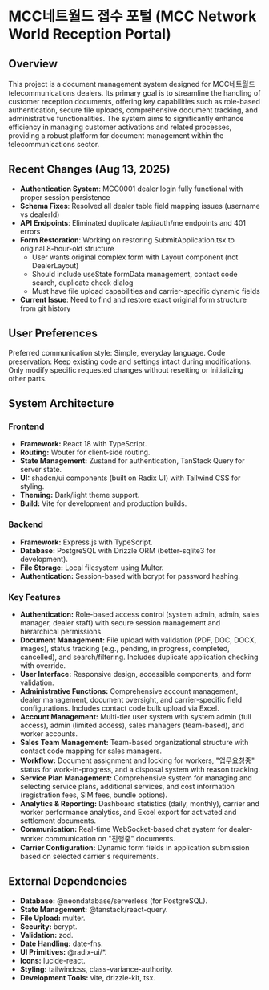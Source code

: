 # MCC네트월드 접수 포털 (MCC Network World Reception Portal)

## Overview
This project is a document management system designed for MCC네트월드 telecommunications dealers. Its primary goal is to streamline the handling of customer reception documents, offering key capabilities such as role-based authentication, secure file uploads, comprehensive document tracking, and administrative functionalities. The system aims to significantly enhance efficiency in managing customer activations and related processes, providing a robust platform for document management within the telecommunications sector.

## Recent Changes (Aug 13, 2025)
- **Authentication System**: MCC0001 dealer login fully functional with proper session persistence
- **Schema Fixes**: Resolved all dealer table field mapping issues (username vs dealerId)
- **API Endpoints**: Eliminated duplicate /api/auth/me endpoints and 401 errors
- **Form Restoration**: Working on restoring SubmitApplication.tsx to original 8-hour-old structure
  - User wants original complex form with Layout component (not DealerLayout)
  - Should include useState formData management, contact code search, duplicate check dialog
  - Must have file upload capabilities and carrier-specific dynamic fields
- **Current Issue**: Need to find and restore exact original form structure from git history

## User Preferences
Preferred communication style: Simple, everyday language.
Code preservation: Keep existing code and settings intact during modifications. Only modify specific requested changes without resetting or initializing other parts.

## System Architecture
### Frontend
- **Framework:** React 18 with TypeScript.
- **Routing:** Wouter for client-side routing.
- **State Management:** Zustand for authentication, TanStack Query for server state.
- **UI:** shadcn/ui components (built on Radix UI) with Tailwind CSS for styling.
- **Theming:** Dark/light theme support.
- **Build:** Vite for development and production builds.

### Backend
- **Framework:** Express.js with TypeScript.
- **Database:** PostgreSQL with Drizzle ORM (better-sqlite3 for development).
- **File Storage:** Local filesystem using Multer.
- **Authentication:** Session-based with bcrypt for password hashing.

### Key Features
- **Authentication:** Role-based access control (system admin, admin, sales manager, dealer staff) with secure session management and hierarchical permissions.
- **Document Management:** File upload with validation (PDF, DOC, DOCX, images), status tracking (e.g., pending, in progress, completed, cancelled), and search/filtering. Includes duplicate application checking with override.
- **User Interface:** Responsive design, accessible components, and form validation.
- **Administrative Functions:** Comprehensive account management, dealer management, document oversight, and carrier-specific field configurations. Includes contact code bulk upload via Excel.
- **Account Management:** Multi-tier user system with system admin (full access), admin (limited access), sales managers (team-based), and worker accounts.
- **Sales Team Management:** Team-based organizational structure with contact code mapping for sales managers.
- **Workflow:** Document assignment and locking for workers, "업무요청중" status for work-in-progress, and a disposal system with reason tracking.
- **Service Plan Management:** Comprehensive system for managing and selecting service plans, additional services, and cost information (registration fees, SIM fees, bundle options).
- **Analytics & Reporting:** Dashboard statistics (daily, monthly), carrier and worker performance analytics, and Excel export for activated and settlement documents.
- **Communication:** Real-time WebSocket-based chat system for dealer-worker communication on "진행중" documents.
- **Carrier Configuration:** Dynamic form fields in application submission based on selected carrier's requirements.

## External Dependencies
- **Database:** @neondatabase/serverless (for PostgreSQL).
- **State Management:** @tanstack/react-query.
- **File Upload:** multer.
- **Security:** bcrypt.
- **Validation:** zod.
- **Date Handling:** date-fns.
- **UI Primitives:** @radix-ui/*.
- **Icons:** lucide-react.
- **Styling:** tailwindcss, class-variance-authority.
- **Development Tools:** vite, drizzle-kit, tsx.